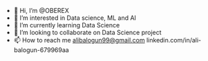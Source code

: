 - 👋 Hi, I’m @OBEREX
- 👀 I’m interested in Data science, ML and AI
- 🌱 I’m currently learning Data Science
- 💞️ I’m looking to collaborate on Data Science project
- 📫 How to reach me alibalogun99@gmail.com linkedin.com/in/ali-balogun-679969aa

<!---
OBEREX/OBEREX is a ✨ special ✨ repository because its `README.md` (this file) appears on your GitHub profile.
You can click the Preview link to take a look at your changes.
--->
